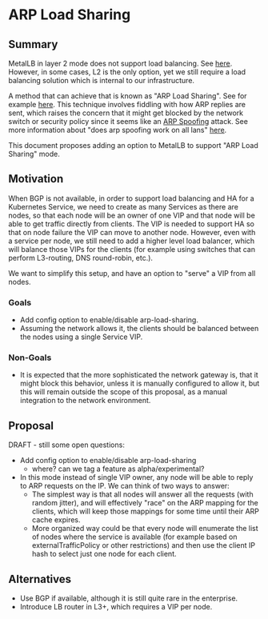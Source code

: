 # ARP Load Sharing

## Summary

MetalLB in layer 2 mode does not support load balancing. See [here](https://metallb.universe.tf/concepts/layer2/).
However, in some cases, L2 is the only option, yet we still require a load balancing solution which is internal to our infrastructure.

A method that can achieve that is known as "ARP Load Sharing". See for example [here](https://docs.paloaltonetworks.com/pan-os/10-0/pan-os-admin/high-availability/ha-concepts/arp-load-sharing). This technique involves fiddling with how ARP replies are sent, which raises the concern that it might get blocked by the network switch or security policy since it seems like an [ARP Spoofing](https://en.wikipedia.org/wiki/ARP_spoofing) attack. See more information about "does arp spoofing work on all lans" [here](https://security.stackexchange.com/questions/133784/does-arp-spoofing-work-on-all-lans).

This document proposes adding an option to MetalLB to support "ARP Load Sharing" mode.

## Motivation

When BGP is not available, in order to support load balancing and HA for a Kubernetes Service, we need to create as many Services as there are nodes, so that each node will be an owner of one VIP and that node will be able to get traffic directly from clients. The VIP is needed to support HA so that on node failure the VIP can move to another node. However, even with a service per node, we still need to add a higher level load balancer, which will balance those VIPs for the clients (for example using switches that can perform L3-routing, DNS round-robin, etc.).

We want to simplify this setup, and have an option to "serve" a VIP from all nodes.

### Goals

- Add config option to enable/disable arp-load-sharing.
- Assuming the network allows it, the clients should be balanced between the nodes using a single Service VIP.

### Non-Goals

- It is expected that the more sophisticated the network gateway is, that it might block this behavior, unless it is manually configured to allow it, but this will remain outside the scope of this proposal, as a manual integration to the network environment.

## Proposal

DRAFT - still some open questions:

- Add config option to enable/disable arp-load-sharing
  - where? can we tag a feature as alpha/experimental?
- In this mode instead of single VIP owner, any node will be able to reply to ARP requests on the IP. We can think of two ways to answer:
  - The simplest way is that all nodes will answer all the requests (with random jitter), and will effectively "race" on the ARP mapping for the clients, which will keep those mappings for some time until their ARP cache expires.
  - More organized way could be that every node will enumerate the list of nodes where the service is available (for example based on externalTrafficPolicy or other restrictions) and then use the client IP hash to select just one node for each client.


## Alternatives

- Use BGP if available, although it is still quite rare in the enterprise.
- Introduce LB router in L3+, which requires a VIP per node.
